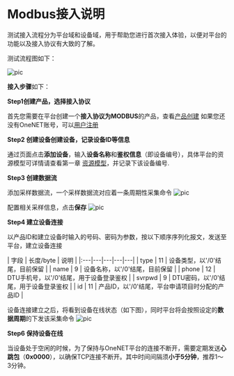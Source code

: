 # Modbus接入说明

测试接入流程分为平台域和设备域，用于帮助您进行首次接入体验，以便对平台的功能以及接入协议有大致的了解。

测试流程图如下：

![pic](/images/Modbus/测试流程.png)

**接入步骤**如下：

**Step1创建产品，选择接入协议**

首先您需要在平台创建一个**接入协议为MODBUS**的产品，查看[产品创建](/book/easy-manual/product&device/product-create.md)
如果您还没有OneNET账号，可以[用户注册](/book/easy-manual/login.md)

**Step2 创建设备创建设备，记录设备ID等信息**

通过页面点击**添加设备**，输入**设备名称**和**鉴权信息**（即设备编号），具体平台的资源模型可详情请查看第一章 [资源模型](/book/introduce/resource-model.md)，并记录下该设备编号.

**Step3 创建数据流**

添加采样数据流，一个采样数据流对应着一条周期性采集命令
![pic](/images/Modbus/添加采样数据流.png)

配置相关采样信息，点击**保存**
![pic](/images/Modbus/保存数据流配置.png)


**Step4 建立设备连接**

以产品ID和建立设备时输入的号码、密码为参数，按以下顺序序列化报文，发送至平台，建立设备连接

| 字段 | 长度/byte | 说明 |
|:---|---|---|---|---|
| type | 11 | 设备类型，以'/0'结尾，目前保留 |
| name | 9 | 设备名称，以'/0'结尾，目前保留 |
| phone | 12 | DTU手机号，以'/0'结尾，用于设备登录鉴权 |
| svrpwd | 9 | DTU密码，以'/0'结尾，用于设备登录鉴权 |
| id | 11 | 产品ID，以'/0'结尾，平台申请项目时分配的产品ID |

设备连接建立之后，将看到设备在线状态（如下图），同时平台将会按照设定的**数据周期**的下发该采集命令
![pic](/images/MQTT/在线.png)

**Step6 保持设备在线**

当设备处于空闲的时候，为了保持与OneNET平台的连接不断开，需要定期发送**心跳包**（**0x0000**），以确保TCP连接不断开。其中时间间隔须**小于5分钟**，推荐1～3分钟。